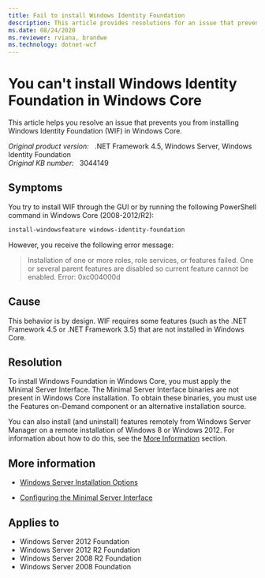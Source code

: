 ```yaml
---
title: Fail to install Windows Identity Foundation
description: This article provides resolutions for an issue that prevents you from installing Windows Identity Foundation in Windows Core.
ms.date: 08/24/2020
ms.reviewer: rviana, brandwe
ms.technology: dotnet-wcf
---
```

# You can't install Windows Identity Foundation in Windows Core

This article helps you resolve an issue that prevents you from installing Windows Identity Foundation (WIF) in Windows Core.

_Original product version:_ &nbsp; .NET Framework 4.5, Windows Server, Windows Identity Foundation  
_Original KB number:_ &nbsp; 3044149

## Symptoms

You try to install WIF through the GUI or by running the following PowerShell command in Windows Core (2008-2012/R2):

```powershell
install-windowsfeature windows-identity-foundation
```

However, you receive the following error message:

> Installation of one or more roles, role services, or features failed. One or several parent features are disabled so current feature cannot be enabled. Error: 0xc004000d

## Cause

This behavior is by design. WIF requires some features (such as the .NET Framework 4.5 or .NET Framework 3.5) that are not installed in Windows Core.

## Resolution

To install Windows Foundation in Windows Core, you must apply the Minimal Server Interface. The Minimal Server Interface binaries are not present in Windows Core installation. To obtain these binaries, you must use the Features on-Demand component or an alternative installation source.

You can also install (and uninstall) features remotely from Windows Server Manager on a remote installation of Windows 8 or Windows 2012. For information about how to do this, see the [More Information](#more-information) section.

## More information

- [Windows Server Installation Options](/previous-versions/windows/it-pro/windows-server-2012-R2-and-2012/hh831786(v=ws.11))

- [Configuring the Minimal Server Interface](/archive/blogs/server_core/configuring-the-minimal-server-interface)

## Applies to

- Windows Server 2012 Foundation
- Windows Server 2012 R2 Foundation
- Windows Server 2008 R2 Foundation
- Windows Server 2008 Foundation
